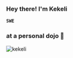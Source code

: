 ### Hey there! I'm Kekeli
**`SWE`**


<p align="center">
  <h3>at a personal dojo 🥋</h3>

![kekeli](https://github-readme-stats.vercel.app/api?username=db-keli&show_icons=true&theme=light&count_private=true)<br>
